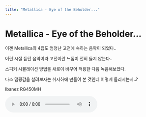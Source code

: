 ```yaml
---
title: "Metallica - Eye of the Beholder..."
---
```

# Metallica - Eye of the Beholder...

이젠 Metallica의 4집도 엄청난 고전에 속하는 음악이 되었다..

어린 시절 듣던 음악이라 고전이란 느낌이 전혀 들지 않는다..

스피커 시뮬레이션 방법을 새로이 바꾸어 적용한 다음 녹음해보았다.

다소 댐핑감을 살려보자는 취지하에 만들어 본 것인데 어떻게 들리시는지..?

Ibanez RG450MH

![audio](/assets/images/56167c8c70757d353cdda61cb0ff3388.mp3)



